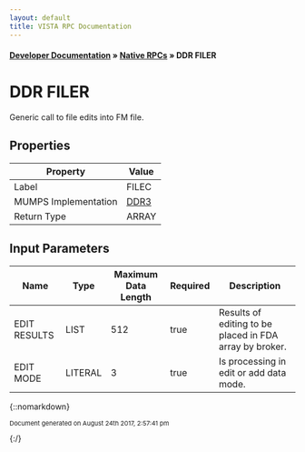 ```yaml
---
layout: default
title: VISTA RPC Documentation
---
```


#### [Developer Documentation](../index) &#187; [Native RPCs](TableOfContents) &#187; DDR FILER<br/>
# DDR FILER

Generic call to file edits into FM file.

## Properties

Property | Value
--- | ---
Label | FILEC
MUMPS Implementation | [DDR3](http://code.osehra.org/dox/Routine_DDR3_source.html)
Return Type | ARRAY


## Input Parameters

Name | Type | Maximum Data Length | Required | Description
--- | --- | --- | --- | ---
EDIT RESULTS | LIST | 512 | true | Results of editing to be placed in FDA array by broker.
EDIT MODE | LITERAL | 3 | true | Is processing in edit or add data mode.



{::nomarkdown} <br/><p style="font-size: 11px">Document generated on August 24th 2017, 2:57:41 pm</p>{:/}